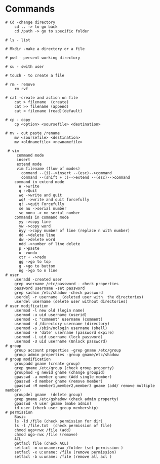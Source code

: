 # Commands
    # Cd -change directory
        cd .. -> to go back 
        cd /path -> go to specific folder
        
    # ls - list
    
    # Mkdir -make a directory or a file
    
    # pwd - persent working directory
    
    # su - swith user
    
    # touch - to create a file 
    
    # rm - remove
        rm rvf 
    
    # cat -create and action on file
        cat > filename  (create)
        cat >> filename (append)
        cat < filename (read)(default)
    
    # cp - copy 
        cp <option> <soursefile> <destination> 
    
    # mv - cut paste /rename
        mv <soursefile> <destination>
        mv <oldnamefile> <newnamefile>

     # vim
         command mode
         insert
         extend mode
         vim filename (flow of modes) 
           command --(i)-->insert --(esc)-->command
           command --(shift + :)-->extend --(esc)-->command
        command in extend mode 
          W ->write
          q ->Quit
          wq ->write and quit
          wq! ->write and quit forcefully
          q! ->quit Forcefully
          se nu ->serial number
          se nonu -> no serial number
        commands in command mode
          yy ->copy line
          yw ->copy word
          nyy ->copy number of line (replace n with number)
          dd ->delete line
          dw ->delete word
          ndd ->number of line delete
          p ->paste
          u ->undo
          ctr + ->redo
          gg ->go to top
          g ->go to buttom
          ng ->go to n line
    # user
        useradd -created user
        grep username /etc/password - check properties
        password username -set password
        grep sachin /etc/shadow -check password
        userdel -r username  (deleted user with  the directories)
        userdel username (delete user without directories)
    # user modification
        usermod -l new old (login name)
        usermod -u uid username (userid)
        usermod -c "comment" username (comment)
        usermod -d /directory username (directory)
        usermod -s /sbin/nologin username (shell)
        usermod -e 'date' username (password expire)
        usermod -L uid username (lock password)
        usermod -U uid username (Unlock password)
    # group
        group account properties -grep gname /etc/group
        group admin properties -group gname/etc/shadow
    # group modification
        groupadd gname (create group)
        grep gname /etc/group (check group property)
        groupmod -g newid gname (change groupid)
        gpasswd -a member gname (Add single member)
        gpasswd -d member gname (remove member)
        gpasswd -M member1,member2,member3 gname (add/ remove multiple member)
        groupdel gname  (delete group)
        grep gname /etc/gshadow (check admin property)
        gpasswd -A user gname (make admin)
        id user (check user group menbership)
    # permission
        Basic
        ls -ld /file (check permission for dir)
        ls -l /file.txt  (check permission of file)
        chmod ugo+rwx /file (add)
        chmod ugo-rwx /file (remove)
        ACL
        getfacl file (check ACL)
        setfacl -m u:uname:rwx /folder (set permission )
        setfacl -x u:uname: /file (remove permission)
        setfacl -b u:uname: /file (remove all acl )
